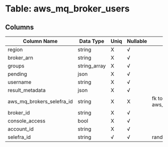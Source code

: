 # Table: aws_mq_broker_users

## Columns 

|  Column Name   |  Data Type  | Uniq | Nullable | Description | 
|  ----  | ----  | ----  | ----  | ---- | 
| region | string | X | √ |  | 
| broker_arn | string | X | √ |  | 
| groups | string_array | X | √ |  | 
| pending | json | X | √ |  | 
| username | string | X | √ |  | 
| result_metadata | json | X | √ |  | 
| aws_mq_brokers_selefra_id | string | X | X | fk to aws_mq_brokers.selefra_id | 
| broker_id | string | X | √ |  | 
| console_access | bool | X | √ |  | 
| account_id | string | X | √ |  | 
| selefra_id | string | √ | √ | random id | 


